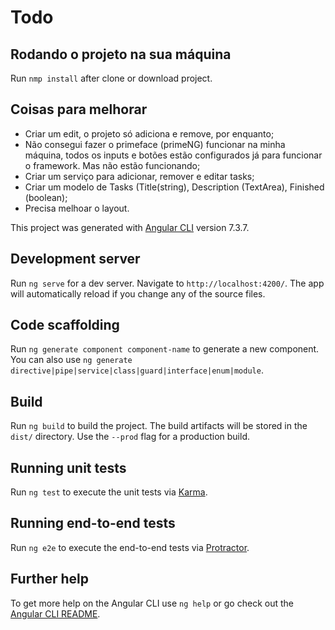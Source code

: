 # Todo

## Rodando o projeto na sua máquina

Run `nmp install` after clone or download project.

## Coisas para melhorar
* Criar um edit, o projeto só adiciona e remove, por enquanto;
* Não consegui fazer o primeface (primeNG) funcionar na minha máquina,
todos os inputs e botões estão configurados já para funcionar o framework.
Mas não estão funcionando;
* Criar um serviço para adicionar, remover e editar tasks;
* Criar um modelo de Tasks (Title(string), Description (TextArea), Finished (boolean);
* Precisa melhoar o layout.

This project was generated with [Angular CLI](https://github.com/angular/angular-cli) version 7.3.7.

## Development server

Run `ng serve` for a dev server. Navigate to `http://localhost:4200/`. The app will automatically reload if you change any of the source files.

## Code scaffolding

Run `ng generate component component-name` to generate a new component. You can also use `ng generate directive|pipe|service|class|guard|interface|enum|module`.

## Build

Run `ng build` to build the project. The build artifacts will be stored in the `dist/` directory. Use the `--prod` flag for a production build.

## Running unit tests

Run `ng test` to execute the unit tests via [Karma](https://karma-runner.github.io).

## Running end-to-end tests

Run `ng e2e` to execute the end-to-end tests via [Protractor](http://www.protractortest.org/).

## Further help

To get more help on the Angular CLI use `ng help` or go check out the [Angular CLI README](https://github.com/angular/angular-cli/blob/master/README.md).
